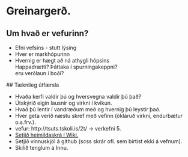 # Greinargerð.
## Um hvað er vefurinn?
<ul>
  <li>Efni vefsins - stutt lýsing</li>
  <li>Hver er markhópurinn</li>
  <li>Hvernig er hægt að ná athygli hópsins
      <br> Happadrætti? Þáttaka í spurningakeppni?
      <br> eru verðlaun í boði?</li>
</ul>
## Tæknileg útfærsla
<ul>
  <li>Hvaða kerfi valdir þú og hversvegna valdir þú það?</li>
  <li>Útskýrið eigin lausnir og virkni í kvikun.</li>
  <li>Hvað þú lentir í vandræðum með og hvernig þú leystir það.</li>
  <li>Hver geta verið næstu skref með vefinn (ókláruð virkni, endurbætur o.s.frv.).</li>
  <li>vefur: http://tsuts.tskoli.is/2t/ -> verkefni 5.</li>
  <li><a href="https://github.com/VSH24/greinargerd-vsh2b/wiki"> Setjið heimildaskrá í Wiki.</a></li>
  <li> Setjið vinnuskjöl á github (scss skrár ofl. sem birtist ekki á vefnum).</li>
  <li> Skilið tenglum á Innu.</li>
</ul>

